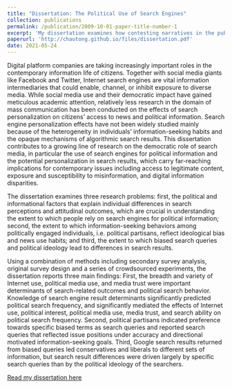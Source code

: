 ```yaml
---
title: "Dissertation: The Political Use of Search Engines"
collection: publications
permalink: /publication/2009-10-01-paper-title-number-1
excerpt: 'My dissertation examines how contesting narratives in the public information environment regarding polarizing issues affect the way individuals use online search to verify political information, and consequently, how such information seeking tendencies might result in information inequalities, operationalized as different search results.'
paperurl: 'http://chautong.github.io/files/dissertation.pdf'
date: 2021-05-24
---
```

Digital platform companies are taking increasingly important roles in the contemporary information life of citizens. Together with social media giants like Facebook and Twitter, Internet search engines are vital information intermediaries that could enable, channel, or inhibit exposure to diverse media. While social media use and their democratic impact have gained meticulous academic attention, relatively less research in the domain of mass communication has been conducted on the effects of search personalization on citizens’ access to news and political information. Search engine personalization effects have not been widely studied mainly because of the heterogeneity in individuals’ information-seeking habits and the opaque mechanisms of algorithmic search results. This dissertation contributes to a growing line of research on the democratic role of search media, in particular the use of search engines for political information and the potential personalization in search results, which carry far-reaching implications for contemporary issues including access to legitimate content, exposure and susceptibility to misinformation, and digital information disparities.

The dissertation examines three research problems: first, the political and informational factors that explain individual differences in search perceptions and attitudinal outcomes, which are crucial in understanding the extent to which people rely on search engines for political information; second, the extent to which information-seeking behaviors among politically engaged individuals, i.e. political partisans, reflect ideological bias and news use habits; and third, the extent to which biased search queries and political ideology lead to differences in search results.

Using a combination of methods including secondary survey analysis, original survey design and a series of crowdsourced experiments, the dissertation reports three main findings: First, the breadth and variety of Internet use, political media use, and media trust were important determinants of search-related outcomes and political search behavior. Knowledge of search engine result determinants significantly predicted political search frequency, and significantly mediated the effects of Internet use, political interest, political media use, media trust, and search ability on political search frequency. Second, political partisans indicated preference towards specific biased terms as search queries and reported search queries that reflected issue positions under accuracy and directional motivated information-seeking goals. Third, Google search results returned from biased queries led conservatives and liberals to different sets of information, but search result differences were driven largely by specific search queries than by the political ideology of the searchers.

[Read my dissertation here](http://chautong.github.io/files/dissertation.pdf)


